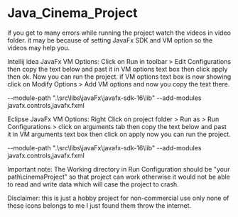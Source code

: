 # Java_Cinema_Project

if you get to many errors while running the project watch the videos in video folder.
it may be because of setting JavaFx SDK and VM option so the videos may help you.



Intellij idea JavaFx VM Options:
Click on Run in toolbar > Edit Configurations then copy the text below and past it in VM options
text box then click apply then ok. Now you can run the project.
if VM options text box is now showing click on Modify Options > Add VM options and now you copy the
text there.

--module-path ".\src\libs\javaFx\javafx-sdk-16\lib" --add-modules javafx.controls,javafx.fxml




Eclipse JavaFx VM Options:
Right Click on project folder > Run as > Run Configurations > click on arguments tab
then copy the text below and past it in VM arguments text box then click on apply
now you can run the project.

--module-path ".\src\libs\javaFx\javafx-sdk-16\lib" --add-modules javafx.controls,javafx.fxml




Important note: The Working directory in Run Configuration should be "your path\cinemaProject"
so that project can work otherwise it would not be able to read and write data which will
case the project to crash.


Disclaimer: this is just a hobby project for non-commercial use only none of these icons belongs to me I just found them throw the internet.
